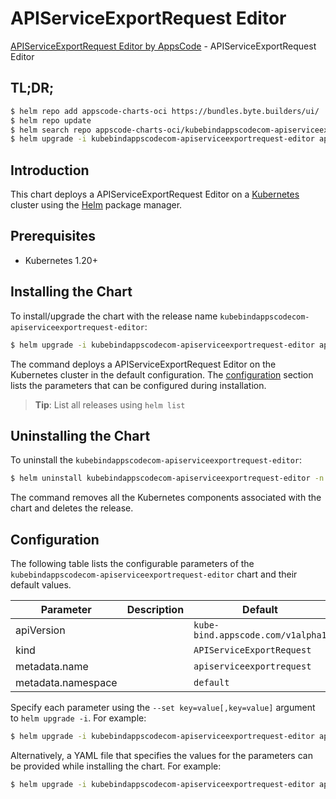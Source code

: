# APIServiceExportRequest Editor

[APIServiceExportRequest Editor by AppsCode](https://appscode.com) - APIServiceExportRequest Editor

## TL;DR;

```bash
$ helm repo add appscode-charts-oci https://bundles.byte.builders/ui/
$ helm repo update
$ helm search repo appscode-charts-oci/kubebindappscodecom-apiserviceexportrequest-editor --version=v0.14.0
$ helm upgrade -i kubebindappscodecom-apiserviceexportrequest-editor appscode-charts-oci/kubebindappscodecom-apiserviceexportrequest-editor -n default --create-namespace --version=v0.14.0
```

## Introduction

This chart deploys a APIServiceExportRequest Editor on a [Kubernetes](http://kubernetes.io) cluster using the [Helm](https://helm.sh) package manager.

## Prerequisites

- Kubernetes 1.20+

## Installing the Chart

To install/upgrade the chart with the release name `kubebindappscodecom-apiserviceexportrequest-editor`:

```bash
$ helm upgrade -i kubebindappscodecom-apiserviceexportrequest-editor appscode-charts-oci/kubebindappscodecom-apiserviceexportrequest-editor -n default --create-namespace --version=v0.14.0
```

The command deploys a APIServiceExportRequest Editor on the Kubernetes cluster in the default configuration. The [configuration](#configuration) section lists the parameters that can be configured during installation.

> **Tip**: List all releases using `helm list`

## Uninstalling the Chart

To uninstall the `kubebindappscodecom-apiserviceexportrequest-editor`:

```bash
$ helm uninstall kubebindappscodecom-apiserviceexportrequest-editor -n default
```

The command removes all the Kubernetes components associated with the chart and deletes the release.

## Configuration

The following table lists the configurable parameters of the `kubebindappscodecom-apiserviceexportrequest-editor` chart and their default values.

|     Parameter      | Description |                   Default                    |
|--------------------|-------------|----------------------------------------------|
| apiVersion         |             | <code>kube-bind.appscode.com/v1alpha1</code> |
| kind               |             | <code>APIServiceExportRequest</code>         |
| metadata.name      |             | <code>apiserviceexportrequest</code>         |
| metadata.namespace |             | <code>default</code>                         |


Specify each parameter using the `--set key=value[,key=value]` argument to `helm upgrade -i`. For example:

```bash
$ helm upgrade -i kubebindappscodecom-apiserviceexportrequest-editor appscode-charts-oci/kubebindappscodecom-apiserviceexportrequest-editor -n default --create-namespace --version=v0.14.0 --set apiVersion=kube-bind.appscode.com/v1alpha1
```

Alternatively, a YAML file that specifies the values for the parameters can be provided while
installing the chart. For example:

```bash
$ helm upgrade -i kubebindappscodecom-apiserviceexportrequest-editor appscode-charts-oci/kubebindappscodecom-apiserviceexportrequest-editor -n default --create-namespace --version=v0.14.0 --values values.yaml
```
